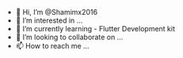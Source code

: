 - 👋 Hi, I’m @Shamimx2016
- 👀 I’m interested in ...
- 🌱 I’m currently learning - Flutter Development kit
- 💞️ I’m looking to collaborate on ...
- 📫 How to reach me ...

<!---
Shamimx2016/Shamimx2016 is a ✨ special ✨ repository because its `README.md` (this file) appears on your GitHub profile.
You can click the Preview link to take a look at your changes.
--->
